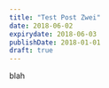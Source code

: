 ```yaml
---
title: "Test Post Zwei"
date: 2018-06-02
expirydate: 2018-06-03
publishDate: 2018-01-01
draft: true
---
```


blah
